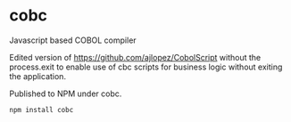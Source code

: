 # cobc
Javascript based COBOL compiler

Edited version of https://github.com/ajlopez/CobolScript without the process.exit to enable use of cbc scripts for business logic without exiting the application.

Published to NPM under cobc.

`npm install cobc`
